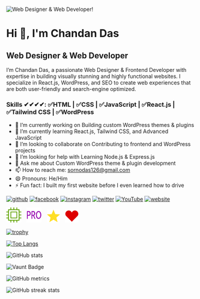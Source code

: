 ![Web Designer & Web Developer](https://scontent.fdac24-2.fna.fbcdn.net/v/t39.30808-6/469901960_122145527228349644_1272669920029570086_n.png?_nc_cat=108&ccb=1-7&_nc_sid=cc71e4&_nc_ohc=mHb_FT_zvr4Q7kNvgHIGpxZ&_nc_oc=Adn9OtPPhmMzo2AKVUdHi99672XOreqe-P21L0apVddxCIcwWJAdeCcjc-6R1O15II8&_nc_zt=23&_nc_ht=scontent.fdac24-2.fna&_nc_gid=yUnweXIE9L87ShwqhdNcPw&oh=00_AYFljAgtKo6Wvv5MamUK4LzIHbUVmalXTZbV5Mj7tkcFUQ&oe=67F218FA)!
# Hi 👋, I'm Chandan Das
## Web Designer & Web Developer
I’m Chandan Das, a passionate Web Designer & Frontend Developer with expertise in building visually stunning and highly functional websites. I specialize in React.js, WordPress, and SEO to create web experiences that are both user-friendly and search-engine optimized.

### Skills ✔✔✔✔: ✅HTML | ✅CSS | ✅JavaScript | ✅React.js | ✅Tailwind CSS | ✅WordPress

- 🔭 I’m currently working on Building custom WordPress themes & plugins 
- 🌱 I’m currently learning React.js, Tailwind CSS, and Advanced JavaScript 
- 👯 I’m looking to collaborate on Contributing to frontend and WordPress projects 
- 🤔 I’m looking for help with Learning Node.js & Express.js 
- 💬 Ask me about Custom WordPress theme & plugin development 
- 📫 How to reach me: sornodas126@gmail.com 
- 😄 Pronouns: He/Him 
- ⚡ Fun fact: I built my first website before I even learned how to drive 


[<img src='https://cdn.jsdelivr.net/npm/simple-icons@3.0.1/icons/github.svg' alt='github' height='40'>](https://github.com/chandanDas991)  [<img src='https://cdn.jsdelivr.net/npm/simple-icons@3.0.1/icons/facebook.svg' alt='facebook' height='40'>](https://www.facebook.com/chandan)  [<img src='https://cdn.jsdelivr.net/npm/simple-icons@3.0.1/icons/instagram.svg' alt='instagram' height='40'>](https://www.instagram.com/chandan/)  [<img src='https://cdn.jsdelivr.net/npm/simple-icons@3.0.1/icons/twitter.svg' alt='twitter' height='40'>](https://twitter.com/DasWeb24911)  [<img src='https://cdn.jsdelivr.net/npm/simple-icons@3.0.1/icons/youtube.svg' alt='YouTube' height='40'>](https://www.youtube.com/channel/chandan)  [<img src='https://cdn.jsdelivr.net/npm/simple-icons@3.0.1/icons/icloud.svg' alt='website' height='40'>](https://chandan47.com/)  

<a href='https://docs.github.com/en/developers'><img src='https://raw.githubusercontent.com/acervenky/animated-github-badges/master/assets/devbadge.gif' width='40' height='40'></a> <a href='https://github.com/pricing'><img src='https://raw.githubusercontent.com/acervenky/animated-github-badges/master/assets/pro.gif' width='40' height='40'></a> <a href='https://stars.github.com/'><img src='https://raw.githubusercontent.com/acervenky/animated-github-badges/master/assets/starbadge.gif' width='35' height='35'></a> <a href='https://docs.github.com/en/github/supporting-the-open-source-community-with-github-sponsors'><img src='https://raw.githubusercontent.com/acervenky/animated-github-badges/master/assets/sponsorbadge.gif' width='35' height='35'></a> 

[![trophy](https://github-profile-trophy.vercel.app/?username=chandanDas991)](https://github.com/ryo-ma/github-profile-trophy)

[![Top Langs](https://github-readme-stats.vercel.app/api/top-langs/?username=chandanDas991)](https://github.com/anuraghazra/github-readme-stats)

![GitHub stats](https://github-readme-stats.vercel.app/api?username=chandanDas991&show_icons=true&count_private=true)  

![Vaunt Badge](https://api.vaunt.dev/v1/github/entities/chandanDas991/contributions?format=svg&private=true)  

![GitHub metrics](https://metrics.lecoq.io/chandanDas991)  

![GitHub streak stats](https://streak-stats.demolab.com/?user=chandanDas991)  


